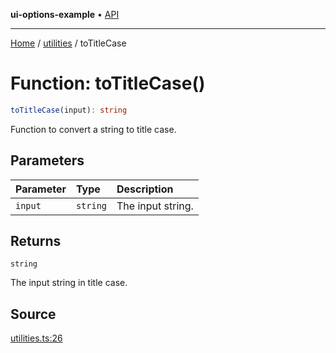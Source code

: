 **ui-options-example** • [API](../../README.md)

***

[Home](../../README.md) / [utilities](../README.md) / toTitleCase

# Function: toTitleCase()

```ts
toTitleCase(input): string
```

Function to convert a string to title case.

## Parameters

| Parameter | Type | Description |
| :------ | :------ | :------ |
| `input` | `string` | The input string. |

## Returns

`string`

The input string in title case.

## Source

[utilities.ts:26](https://github.com/tgreyuk/typedoc-plugin-markdown-examples/blob/3728586/examples/01-typedoc-plugin-markdown/src/utilities.ts#L26)
